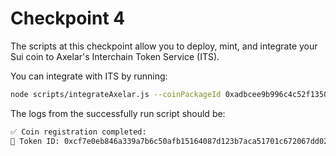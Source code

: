 # Checkpoint 4

The scripts at this checkpoint allow you to deploy, mint, and integrate your Sui coin to Axelar's Interchain Token Service (ITS).

You can integrate with ITS by running:

```bash
node scripts/integrateAxelar.js --coinPackageId 0xadbcee9b996c4c52f13506f5d41c9e246e6286586dc2687346d51e8bb45807b7
```

The logs from the successfully run script should be:

```bash
✅ Coin registration completed:
🎯 Token ID: 0xcf7e0eb846a339a7b6c50afb15164087d123b7aca51701c672067dd021658ff3
```